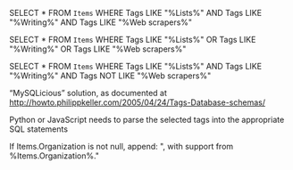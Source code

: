 SELECT *
FROM `Items`
WHERE Tags LIKE "%Lists%"
AND Tags LIKE "%Writing%"
AND Tags LIKE "%Web scrapers%"

SELECT *
FROM `Items`
WHERE Tags LIKE "%Lists%"
OR Tags LIKE "%Writing%"
OR Tags LIKE "%Web scrapers%"

SELECT *
FROM `Items`
WHERE Tags LIKE "%Lists%"
AND Tags LIKE "%Writing%"
AND Tags NOT LIKE "%Web scrapers%"

“MySQLicious” solution, as documented at http://howto.philippkeller.com/2005/04/24/Tags-Database-schemas/

Python or JavaScript needs to parse the selected tags into the appropriate SQL statements

If Items.Organization is not null, append: ", with support from %Items.Organization%."